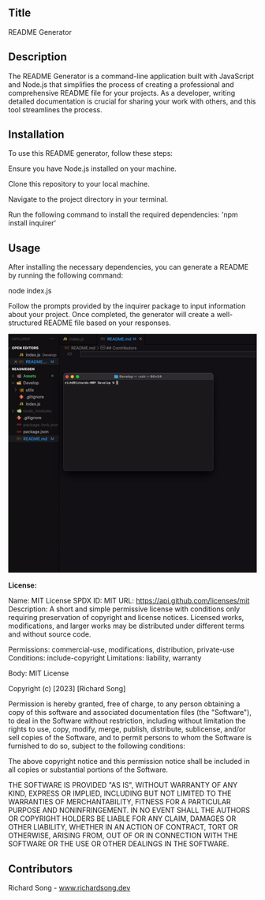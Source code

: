## Title
README Generator
## Description
The README Generator is a command-line application built with JavaScript and Node.js that simplifies the process of creating a professional and comprehensive README file for your projects. As a developer, writing detailed documentation is crucial for sharing your work with others, and this tool streamlines the process.

## Installation

To use this README generator, follow these steps:

Ensure you have Node.js installed on your machine.

Clone this repository to your local machine.

Navigate to the project directory in your terminal.

Run the following command to install the required dependencies: 'npm install inquirer'

## Usage
After installing the necessary dependencies, you can generate a README by running the following command:

node index.js

Follow the prompts provided by the inquirer package to input information about your project. Once completed, the generator will create a well-structured README file based on your responses.

![README GIF](./Assets/README%20GIF.gif)


**License:**

Name: MIT License
SPDX ID: MIT
URL: https://api.github.com/licenses/mit
Description: A short and simple permissive license with conditions only requiring preservation of copyright and license notices. Licensed works, modifications, and larger works may be distributed under different terms and without source code.

Permissions: commercial-use, modifications, distribution, private-use
Conditions: include-copyright
Limitations: liability, warranty

Body: MIT License

Copyright (c) [2023] [Richard Song]

Permission is hereby granted, free of charge, to any person obtaining a copy
of this software and associated documentation files (the "Software"), to deal
in the Software without restriction, including without limitation the rights
to use, copy, modify, merge, publish, distribute, sublicense, and/or sell
copies of the Software, and to permit persons to whom the Software is
furnished to do so, subject to the following conditions:

The above copyright notice and this permission notice shall be included in all
copies or substantial portions of the Software.

THE SOFTWARE IS PROVIDED "AS IS", WITHOUT WARRANTY OF ANY KIND, EXPRESS OR
IMPLIED, INCLUDING BUT NOT LIMITED TO THE WARRANTIES OF MERCHANTABILITY,
FITNESS FOR A PARTICULAR PURPOSE AND NONINFRINGEMENT. IN NO EVENT SHALL THE
AUTHORS OR COPYRIGHT HOLDERS BE LIABLE FOR ANY CLAIM, DAMAGES OR OTHER
LIABILITY, WHETHER IN AN ACTION OF CONTRACT, TORT OR OTHERWISE, ARISING FROM,
OUT OF OR IN CONNECTION WITH THE SOFTWARE OR THE USE OR OTHER DEALINGS IN THE
SOFTWARE.

## Contributors
Richard Song - www.richardsong.dev
